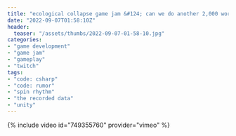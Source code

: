 ```yaml
---
title: "ecological collapse game jam &#124; can we do another 2,000 words? &#124; day 5 part 2"
date: "2022-09-07T01:58:10Z"
header:
  teaser: "/assets/thumbs/2022-09-07-01-58-10.jpg"
categories:
- "game development"
- "game jam"
- "gameplay"
- "twitch"
tags:
- "code: csharp"
- "code: rumor"
- "spin rhythm"
- "the recorded data"
- "unity"
---
```

{% include video id="749355760" provider="vimeo" %}
